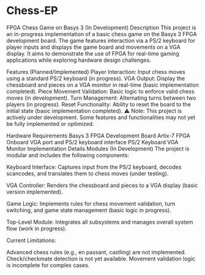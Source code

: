 # Chess-EP


FPGA Chess Game on Basys 3 (In Development)
Description
This project is an in-progress implementation of a basic chess game on the Basys 3 FPGA development board. The game features interaction via a PS/2 keyboard for player inputs and displays the game board and movements on a VGA display. It aims to demonstrate the use of FPGA for real-time gaming applications while exploring hardware design challenges.

Features (Planned/Implemented)
Player Interaction: Input chess moves using a standard PS/2 keyboard (in progress).
VGA Output: Display the chessboard and pieces on a VGA monitor in real-time (basic implementation completed).
Piece Movement Validation: Basic logic to enforce valid chess moves (in development).
Turn Management: Alternating turns between two players (in progress).
Reset Functionality: Ability to reset the board to the initial state (basic implementation completed).
⚠️ Note:
This project is actively under development. Some features and functionalities may not yet be fully implemented or optimized.

Hardware Requirements
Basys 3 FPGA Development Board
Artix-7 FPGA
Onboard VGA port and PS/2 keyboard interface
PS/2 Keyboard
VGA Monitor
Implementation Details
Modules (In Development)
The project is modular and includes the following components:

Keyboard Interface:
Captures input from the PS/2 keyboard, decodes scancodes, and translates them to chess moves (under testing).

VGA Controller:
Renders the chessboard and pieces to a VGA display (basic version implemented).

Game Logic:
Implements rules for chess movement validation, turn switching, and game state management (basic logic in progress).

Top-Level Module:
Integrates all subsystems and manages overall system flow (work in progress).

Current Limitations:

Advanced chess rules (e.g., en passant, castling) are not implemented.
Check/checkmate detection is not yet available.
Movement validation logic is incomplete for complex cases.
